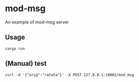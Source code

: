 # mod-msg

An example of mod-msg server

## Usage

````
cargo run
````

## (Manual) test

````
curl -d '{"orig":"ratata"}' -X POST 127.0.0.1:10002/mod_msg
````